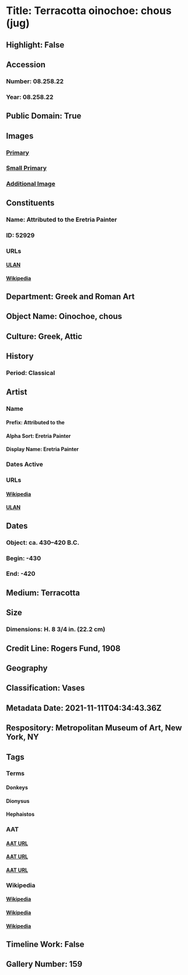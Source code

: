 # Title: Terracotta oinochoe: chous (jug)
## Highlight: False
## Accession
### Number: 08.258.22
### Year: 08.258.22
## Public Domain: True
## Images
### [Primary](https://images.metmuseum.org/CRDImages/gr/original/DP105806.jpg)
### [Small Primary](https://images.metmuseum.org/CRDImages/gr/web-large/DP105806.jpg)
### [Additional Image](https://images.metmuseum.org/CRDImages/gr/original/DP105807.jpg)
## Constituents
### Name: Attributed to the Eretria Painter
### ID: 52929
### URLs
#### [ULAN](http://vocab.getty.edu/page/ulan/500021015)
#### [Wikipedia](https://www.wikidata.org/wiki/Q386045)
## Department: Greek and Roman Art
## Object Name: Oinochoe, chous
## Culture: Greek, Attic
## History
### Period: Classical
## Artist
### Name
#### Prefix: Attributed to the
#### Alpha Sort: Eretria Painter
#### Display Name: Eretria Painter
### Dates Active
### URLs
#### [Wikipedia](https://www.wikidata.org/wiki/Q386045)
#### [ULAN](http://vocab.getty.edu/page/ulan/500021015)
## Dates
### Object: ca. 430–420 B.C.
### Begin: -430
### End: -420
## Medium: Terracotta
## Size
### Dimensions: H. 8 3/4 in. (22.2 cm)
## Credit Line: Rogers Fund, 1908
## Geography
## Classification: Vases
## Metadata Date: 2021-11-11T04:34:43.36Z
## Respository: Metropolitan Museum of Art, New York, NY
## Tags
### Terms
#### Donkeys
#### Dionysus
#### Hephaistos
### AAT
#### [AAT URL](http://vocab.getty.edu/page/aat/300265959)
#### [AAT URL](http://vocab.getty.edu/page/ia/901001029)
#### [AAT URL](http://vocab.getty.edu/page/ia/901001936)
### Wikipedia
#### [Wikipedia]()
#### [Wikipedia]()
#### [Wikipedia]()
## Timeline Work: False
## Gallery Number: 159